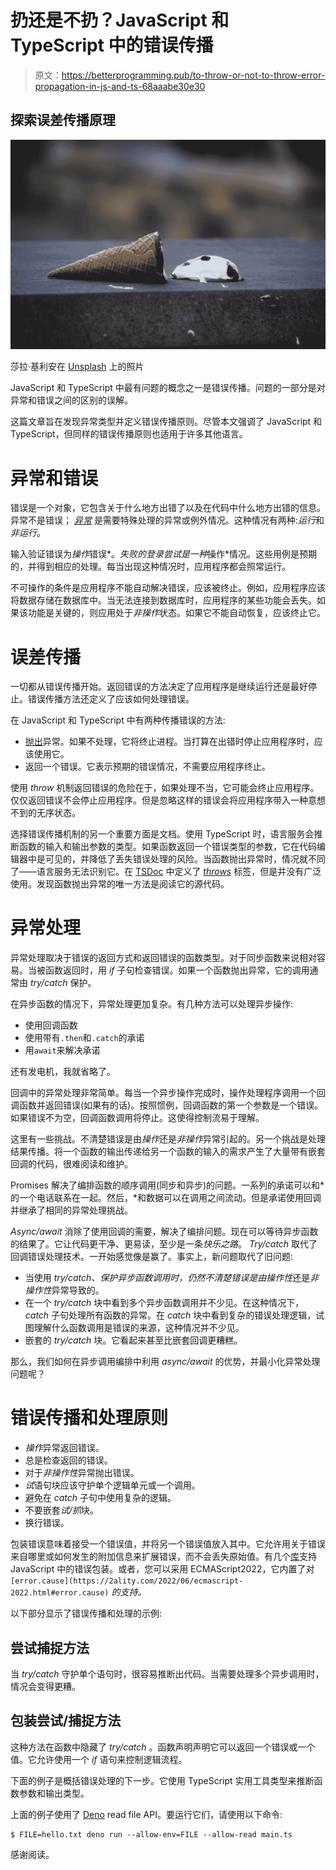 # 扔还是不扔？JavaScript 和 TypeScript 中的错误传播

> 原文：<https://betterprogramming.pub/to-throw-or-not-to-throw-error-propagation-in-js-and-ts-68aaabe30e30>

## 探索误差传播原理

![](img/4467ec40b1280de022ceeae6db41e679.png)

莎拉·基利安在 [Unsplash](https://unsplash.com?utm_source=medium&utm_medium=referral) 上的照片

JavaScript 和 TypeScript 中最有问题的概念之一是错误传播。问题的一部分是对异常和错误之间的区别的误解。

这篇文章旨在发现异常类型并定义错误传播原则。尽管本文强调了 JavaScript 和 TypeScript，但同样的错误传播原则也适用于许多其他语言。

# 异常和错误

错误是一个对象，它包含关于什么地方出错了以及在代码中什么地方出错的信息。异常不是错误； [*异常*](https://en.wikipedia.org/wiki/Exception_handling) 是需要特殊处理的异常或例外情况。这种情况有两种:*运行*和*非运行*。

输入验证错误为*操作*错误*。*失败的登录尝试是一种*操作*情况。这些用例是预期的，并得到相应的处理。每当出现这种情况时，应用程序都会照常运行。

不可操作的条件是应用程序不能自动解决错误，应该被终止。例如，应用程序应该将数据存储在数据库中。当无法连接到数据库时，应用程序的某些功能会丢失。如果该功能是关键的，则应用处于*非操作*状态。如果它不能自动恢复，应该终止它。

# 误差传播

一切都从错误传播开始。返回错误的方法决定了应用程序是继续运行还是最好停止。错误传播方法还定义了应该如何处理错误。

在 JavaScript 和 TypeScript 中有两种传播错误的方法:

*   [抛出](https://developer.mozilla.org/en-US/docs/Web/JavaScript/Reference/Statements/throw)异常。如果不处理，它将终止进程。当打算在出错时停止应用程序时，应该使用它。
*   返回一个错误。它表示预期的错误情况，不需要应用程序终止。

使用 *throw* 机制返回错误的危险在于，如果处理不当，它可能会终止应用程序。仅仅返回错误不会停止应用程序。但是忽略这样的错误会将应用程序带入一种意想不到的无序状态。

选择错误传播机制的另一个重要方面是文档。使用 TypeScript 时，语言服务会推断函数的输入和输出参数的类型。如果函数返回一个错误类型的参数，它在代码编辑器中是可见的，并降低了丢失错误处理的风险。当函数抛出异常时，情况就不同了——语言服务无法识别它。在 [TSDoc](https://tsdoc.org/) 中定义了 [*throws*](https://tsdoc.org/pages/tags/throws/) 标签，但是并没有广泛使用。发现函数抛出异常的唯一方法是阅读它的源代码。

# 异常处理

异常处理取决于错误的返回方式和返回错误的函数类型。对于同步函数来说相对容易。当被函数返回时，用 *if* 子句检查错误。如果一个函数抛出异常，它的调用通常由 *try/catch* 保护。

在异步函数的情况下，异常处理更加复杂。有几种方法可以处理异步操作:

*   使用回调函数
*   使用带有`.then`和`.catch`的承诺
*   用`await`来解决承诺

还有发电机，我就省略了。

回调中的异常处理非常简单。每当一个异步操作完成时，操作处理程序调用一个回调函数并返回错误(如果有的话)。按照惯例，回调函数的第一个参数是一个错误。如果错误不为空，回调函数调用将停止。这使得控制流易于理解。

这里有一些挑战。不清楚错误是由*操作*还是*非操作*异常引起的。另一个挑战是处理结果传播。将一个函数的输出传递给另一个函数的输入的需求产生了大量带有嵌套回调的代码，很难阅读和维护。

Promises 解决了编排函数的顺序调用(同步和异步)的问题。一系列的承诺可以和*的一个电话联系在一起。然后，*和数据可以在调用之间流动。但是承诺使用回调并继承了相同的异常处理挑战。

*Async/await* 消除了使用回调的需要，解决了编排问题。现在可以等待异步函数的结果了。它让代码更干净、更易读，至少是一条*快乐之路*。 *Try/catch* 取代了回调错误处理技术。一开始感觉像是赢了。事实上，新问题取代了旧问题:

*   当使用 *try/catch、*保护异步函数调用时，仍然不清楚错误是由*操作性*还是*非操作性*异常导致的。
*   在一个 *try/catch* 块中看到多个异步函数调用并不少见。在这种情况下， *catch* 子句处理所有函数的异常。在 *catch* 块中看到复杂的错误处理逻辑，试图理解什么函数调用是错误的来源，这种情况并不少见。
*   嵌套的 *try/catch* 块。它看起来甚至比嵌套回调更糟糕。

那么，我们如何在异步调用编排中利用 *async/await* 的优势，并最小化异常处理问题呢？

# 错误传播和处理原则

*   *操作*异常返回错误。
*   总是检查返回的错误。
*   对于*非操作性*异常抛出错误。
*   *试*语句块应该守护单个逻辑单元或一个调用。
*   避免在 *catch* 子句中使用复杂的逻辑。
*   不要嵌套*试/抓*块。
*   换行错误。

包装错误意味着接受一个错误值，并将另一个错误值放入其中。它允许用关于错误来自哪里或如何发生的附加信息来扩展错误，而不会丢失原始值。有几个[库](https://2ality.com/2021/06/error-cause.html#a-library)支持 JavaScript 中的错误包装。或者，您可以采用 ECMAScript2022，它内置了对`[error.cause](https://2ality.com/2022/06/ecmascript-2022.html#error.cause)` *的支持。*

以下部分显示了错误传播和处理的示例:

## 尝试捕捉方法

当 *try/catch* 守护单个语句时，很容易推断出代码。当需要处理多个异步调用时，情况会变得更糟。

## 包装尝试/捕捉方法

这种方法在函数中隐藏了 *try/catch* 。函数声明声明它可以返回一个错误或一个值。它允许使用一个 *if* 语句来控制逻辑流程。

下面的例子是概括错误处理的下一步。它使用 TypeScript 实用工具类型来推断函数参数和输出类型。

上面的例子使用了 [Deno](https://deno.land/) read file API。要运行它们，请使用以下命令:

```
$ FILE=hello.txt deno run --allow-env=FILE --allow-read main.ts
```

感谢阅读。